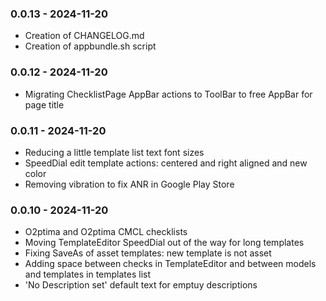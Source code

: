### 0.0.13 - 2024-11-20
* Creation of CHANGELOG.md
* Creation of appbundle.sh script

### 0.0.12 - 2024-11-20
* Migrating ChecklistPage AppBar actions to ToolBar to free AppBar for page title

### 0.0.11 - 2024-11-20
* Reducing a little template list text font sizes
* SpeedDial edit template actions: centered and right aligned and new color
* Removing vibration to fix ANR in Google Play Store

### 0.0.10 - 2024-11-20
* O2ptima and O2ptima CMCL checklists
* Moving TemplateEditor SpeedDial out of the way for long templates
* Fixing SaveAs of asset templates: new template is not asset
* Adding space between checks in TemplateEditor and between models and templates in templates list
* 'No Description set' default text for emptuy descriptions
